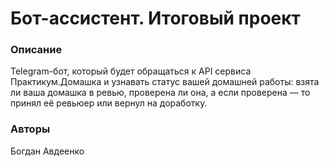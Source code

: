 # Бот-ассистент. Итоговый проект
### Описание

Telegram-бот, который будет обращаться к API сервиса Практикум.Домашка и узнавать статус вашей домашней работы: взята ли ваша домашка в ревью, проверена ли она, а если проверена — то принял её ревьюер или вернул на доработку.

### Авторы
Богдан Авдеенко

